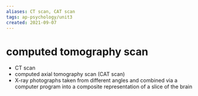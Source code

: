 ```yaml
---
aliases: CT scan, CAT scan
tags: ap-psychology/unit3 
created: 2021-09-07
---
```


# computed tomography scan

- CT scan
- computed axial tomography scan (CAT scan)
- X-ray photographs taken from different angles and combined via a computer program into a composite representation of a slice of the brain 

